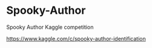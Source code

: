 # Spooky-Author

Spooky Author Kaggle competition

https://www.kaggle.com/c/spooky-author-identification
